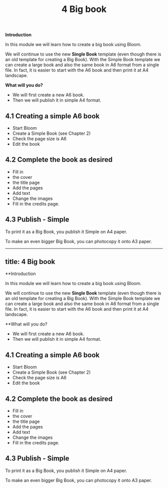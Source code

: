 ﻿---
title: 4 Big book
---

**Introduction**

In this module we will learn how to create a big book using Bloom.

We will continue to use the new **Single Book** template (even though there is an old template for creating a Big Book). With the Simple Book template we can create a large book and also the same book in A6 format from a single file. In fact, it is easier to start with the A6 book and then print it at A4 landscape.

**What will you do?**

- We will first create a new A6 book.
- Then we will publish it in simple A4 format.

## 4.1 Creating a simple A6 book

- Start Bloom
- Create a Simple Book (see Chapter 2)
- Check the page size is A6
- Edit the book

## 4.2 Complete the book as desired

- Fill in
- the cover
- the title page
- Add the pages
- Add text
- Change the images
- Fill in the credits page.

## 4.3 Publish - Simple

To print it as a Big Book, you publish it Simple on A4 paper.

To make an even bigger Big Book, you can photocopy it onto A3 paper.

---
title: 4 Big book
---

**Introduction

In this module we will learn how to create a big book using Bloom.

We will continue to use the new **Single Book** template (even though there is an old template for creating a Big Book). With the Simple Book template we can create a large book and also the same book in A6 format from a single file. In fact, it is easier to start with the A6 book and then print it at A4 landscape.

**What will you do?

- We will first create a new A6 book.
- Then we will publish it in simple A4 format.

## 4.1 Creating a simple A6 book

- Start Bloom
- Create a Simple Book (see Chapter 2)
- Check the page size is A6
- Edit the book

## 4.2 Complete the book as desired

- Fill in
- the cover
- the title page
- Add the pages
- Add text
- Change the images
- Fill in the credits page.

## 4.3 Publish - Simple

To print it as a Big Book, you publish it Simple on A4 paper.

To make an even bigger Big Book, you can photocopy it onto A3 paper.

